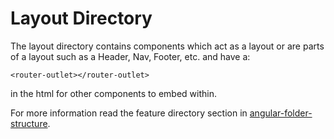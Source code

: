 # Layout Directory

The layout directory contains components which act as a layout or are parts of a layout such as a Header, Nav, Footer, etc. and have a:

```angular2html
<router-outlet></router-outlet>
```

in the html for other components to embed within.

For more information read the feature directory section in [angular-folder-structure](https://angular-folder-structure.readthedocs.io/en/latest/layout.html).
